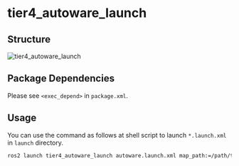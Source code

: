 # tier4_autoware_launch

## Structure

![tier4_autoware_launch](./tier4_autoware_launch.drawio.svg)

## Package Dependencies

Please see `<exec_depend>` in `package.xml`.

## Usage

You can use the command as follows at shell script to launch `*.launch.xml` in `launch` directory.

```bash
ros2 launch tier4_autoware_launch autoware.launch.xml map_path:=/path/to/map_folder vehicle_model:=lexus sensor_model:=aip_xx1
```
